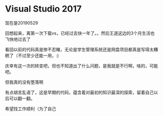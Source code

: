 # Visual Studio 2017

现在是20190529

回想起来，离第一次下载vs，已经过去快一年了。。然后王道这边的3个月生活也飞快地过去了

看回以前的代码真是惨不忍睹，无论是学生管理系统还是网盘项目都真是写得太糟糕了（不过至少还能一用，:)

庆幸有这一次的转变吧，但也不知道出了什么问题，是我就是不行啊，啥的，可能吧。

但我真的没有堕落啊

有点胡言乱语了，这是早期的代码，蕴含着对最初的知识最深的探索，留着自己以后可以翻一翻。

希望找工作顺利（为了自己

